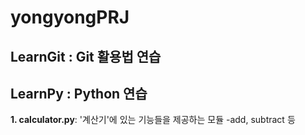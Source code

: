 # yongyongPRJ


## **LearnGit** : Git 활용법 연습


## **LearnPy** : Python 연습


**1. calculator.py**: '계산기'에 있는 기능들을 제공하는 모듈
-add, subtract 등
